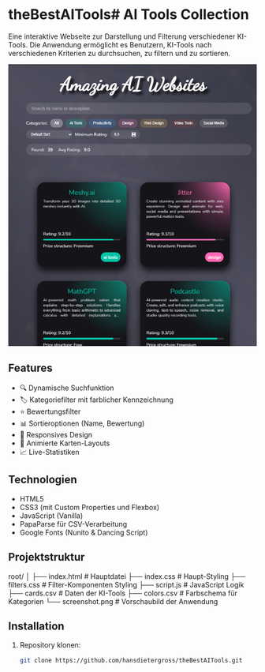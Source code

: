 # theBestAITools# AI Tools Collection

Eine interaktive Webseite zur Darstellung und Filterung verschiedener KI-Tools. Die Anwendung ermöglicht es Benutzern, KI-Tools nach verschiedenen Kriterien zu durchsuchen, zu filtern und zu sortieren.

![AI Tools Collection Preview](screenshot.png)

## Features

- 🔍 Dynamische Suchfunktion
- 🏷️ Kategoriefilter mit farblicher Kennzeichnung
- ⭐ Bewertungsfilter
- 📊 Sortieroptionen (Name, Bewertung)
- 📱 Responsives Design
- 💫 Animierte Karten-Layouts
- 📈 Live-Statistiken

## Technologien

- HTML5
- CSS3 (mit Custom Properties und Flexbox)
- JavaScript (Vanilla)
- PapaParse für CSV-Verarbeitung
- Google Fonts (Nunito & Dancing Script)

## Projektstruktur
root/
│
├── index.html          # Hauptdatei
├── index.css          # Haupt-Styling
├── filters.css        # Filter-Komponenten Styling
├── script.js         # JavaScript Logik
├── cards.csv         # Daten der KI-Tools
├── colors.csv        # Farbschema für Kategorien
└── screenshot.png    # Vorschaubild der Anwendung

## Installation

1. Repository klonen:
   ```bash
   git clone https://github.com/hansdietergross/theBestAITools.git
   
